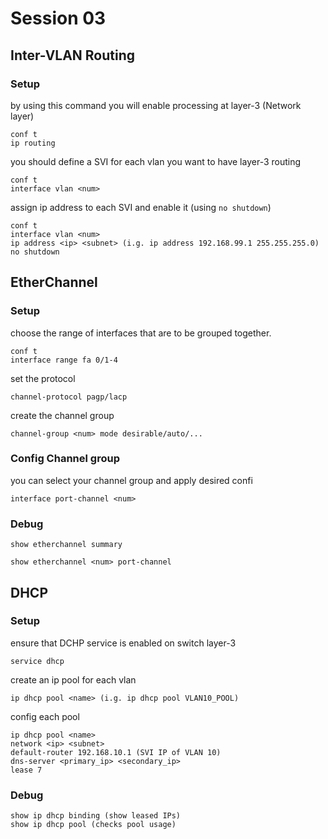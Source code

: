 # Session 03

## Inter-VLAN Routing

### Setup

by using this command you will enable processing at layer-3 (Network layer)
```
conf t
ip routing
```

you should define a SVI for each vlan you want to have layer-3 routing
```
conf t
interface vlan <num>
```

assign ip address to each SVI and enable it (using `no shutdown`)

```
conf t
interface vlan <num>
ip address <ip> <subnet> (i.g. ip address 192.168.99.1 255.255.255.0)
no shutdown
```


## EtherChannel

### Setup

choose the range of interfaces that are to be grouped together.

```
conf t
interface range fa 0/1-4
```

set the protocol

```
channel-protocol pagp/lacp
```

create the channel group

```
channel-group <num> mode desirable/auto/...
```

### Config Channel group

you can select your channel group and apply desired confi

```
interface port-channel <num>
```


### Debug

```
show etherchannel summary

show etherchannel <num> port-channel
```


## DHCP

### Setup
ensure that DCHP service is enabled on switch layer-3
```
service dhcp
```

create an ip pool for each vlan 

```
ip dhcp pool <name> (i.g. ip dhcp pool VLAN10_POOL)
```

config each pool

```
ip dhcp pool <name>
network <ip> <subnet>
default-router 192.168.10.1 (SVI IP of VLAN 10)
dns-server <primary_ip> <secondary_ip>
lease 7
```


### Debug

```
show ip dhcp binding (show leased IPs)
show ip dhcp pool (checks pool usage)
```
